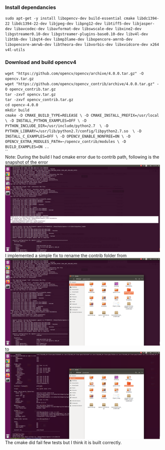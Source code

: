 ### Install dependancies <br/>
`sudo apt-get -y install libopencv-dev build-essential cmake libdc1394-22 libdc1394-22-dev libjpeg-dev libpng12-dev libtiff5-dev libjasper-dev libavcodec-dev libavformat-dev libswscale-dev libxine2-dev libgstreamer0.10-dev libgstreamer-plugins-base0.10-dev libv4l-dev libtbb-dev libqt4-dev libmp3lame-dev libopencore-amrnb-dev libopencore-amrwb-dev libtheora-dev libvorbis-dev libxvidcore-dev x264 v4l-utils` <br/>

### Download and build opencv4 <br/> 
`wget "https://github.com/opencv/opencv/archive/4.0.0.tar.gz" -O opencv.tar.gz` <br/>
`wget "https://github.com/opencv/opencv_contrib/archive/4.0.0.tar.gz" -O opencv_contrib.tar.gz ` <br/>
`tar -zxvf opencv.tar.gz ` <br/>
`tar -zxvf opencv_contrib.tar.gz` <br/>
`cd opencv-4.0.0` <br/>
`mkdir build ` <br/>
`cmake -D CMAKE_BUILD_TYPE=RELEASE \
	-D CMAKE_INSTALL_PREFIX=/usr/local \
	-D INSTALL_PYTHON_EXAMPLES=OFF \
  -D PYTHON_INCLUDE_DIR=/usr/include/python2.7  \
  -D PYTHON_LIBRARY=/usr/lib/python2.7/config/libpython2.7.so  \
	-D INSTALL_C_EXAMPLES=OFF \
	-D OPENCV_ENABLE_NONFREE=ON \
	-D OPENCV_EXTRA_MODULES_PATH=~/opencv_contrib/modules \
	-D BUILD_EXAMPLES=ON .. ` <br/>
`` <br/>
Note: During the build I had cmake error due to contrib path, following is the snapshot of the error <br/>
![cmakeError](./Images/cmakeError.png)
<br/> 
I implemented a simple fix to rename the contrib folder from <br/> 
![fix](./Images/fix.png) <br/> 
to <br/> 
![fix1](./Images/NameChange.png) <br/> 
The cmake did fail few tests but I think it is built correctly. 
